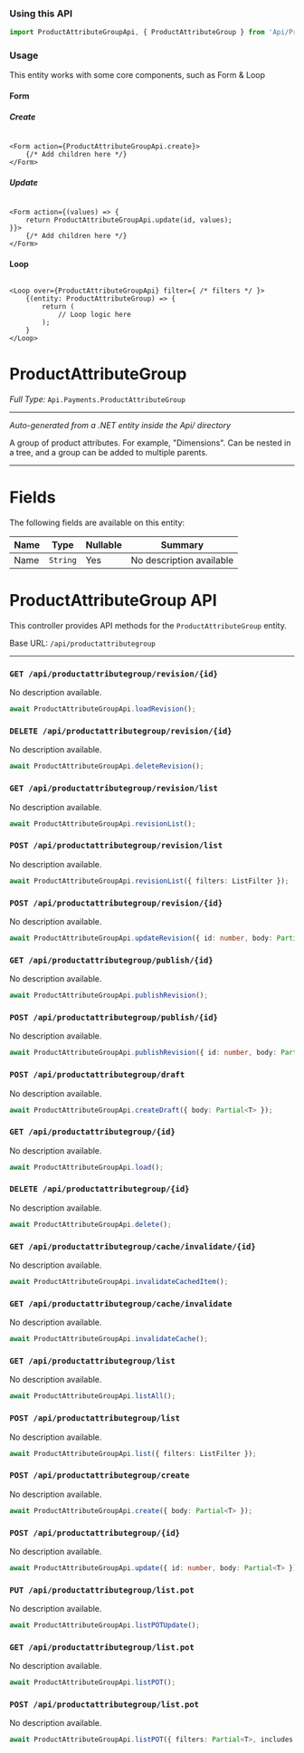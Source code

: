 ### Using this API

```typescript
import ProductAttributeGroupApi, { ProductAttributeGroup } from 'Api/ProductAttributeGroup';
```

### Usage

This entity works with some core components, such as Form & Loop

#### Form

##### Create

```tsx

<Form action={ProductAttributeGroupApi.create}>
    {/* Add children here */}
</Form>
```

##### Update

```tsx

<Form action={(values) => { 
    return ProductAttributeGroupApi.update(id, values); 
}}>
    {/* Add children here */}
</Form>
```

#### Loop

```tsx

<Loop over={ProductAttributeGroupApi} filter={ /* filters */ }>
    {(entity: ProductAttributeGroup) => {
        return (
            // Loop logic here
        );
    }
</Loop>
```

# ProductAttributeGroup

*Full Type:* `Api.Payments.ProductAttributeGroup`



---

*Auto-generated from a .NET entity inside the Api/ directory*

A group of product attributes. For example, "Dimensions".
            Can be nested in a tree, and a group can be added to multiple parents.

---



# Fields

The following fields are available on this entity:

| Name | Type     | Nullable | Summary                  |
| ---- | -------- | -------- | ------------------------ |
| Name | `String` | Yes      | No description available |

# ProductAttributeGroup API

This controller provides API methods for the `ProductAttributeGroup` entity.

Base URL: `/api/productattributegroup`

---

### `GET /api/productattributegroup/revision/{id}`

No description available.

```ts
await ProductAttributeGroupApi.loadRevision();
```

### `DELETE /api/productattributegroup/revision/{id}`

No description available.

```ts
await ProductAttributeGroupApi.deleteRevision();
```

### `GET /api/productattributegroup/revision/list`

No description available.

```ts
await ProductAttributeGroupApi.revisionList();
```

### `POST /api/productattributegroup/revision/list`

No description available.

```ts
await ProductAttributeGroupApi.revisionList({ filters: ListFilter });
```

### `POST /api/productattributegroup/revision/{id}`

No description available.

```ts
await ProductAttributeGroupApi.updateRevision({ id: number, body: Partial<T> });
```

### `GET /api/productattributegroup/publish/{id}`

No description available.

```ts
await ProductAttributeGroupApi.publishRevision();
```

### `POST /api/productattributegroup/publish/{id}`

No description available.

```ts
await ProductAttributeGroupApi.publishRevision({ id: number, body: Partial<T> });
```

### `POST /api/productattributegroup/draft`

No description available.

```ts
await ProductAttributeGroupApi.createDraft({ body: Partial<T> });
```

### `GET /api/productattributegroup/{id}`

No description available.

```ts
await ProductAttributeGroupApi.load();
```

### `DELETE /api/productattributegroup/{id}`

No description available.

```ts
await ProductAttributeGroupApi.delete();
```

### `GET /api/productattributegroup/cache/invalidate/{id}`

No description available.

```ts
await ProductAttributeGroupApi.invalidateCachedItem();
```

### `GET /api/productattributegroup/cache/invalidate`

No description available.

```ts
await ProductAttributeGroupApi.invalidateCache();
```

### `GET /api/productattributegroup/list`

No description available.

```ts
await ProductAttributeGroupApi.listAll();
```

### `POST /api/productattributegroup/list`

No description available.

```ts
await ProductAttributeGroupApi.list({ filters: ListFilter });
```

### `POST /api/productattributegroup/create`

No description available.

```ts
await ProductAttributeGroupApi.create({ body: Partial<T> });
```

### `POST /api/productattributegroup/{id}`

No description available.

```ts
await ProductAttributeGroupApi.update({ id: number, body: Partial<T> });
```

### `PUT /api/productattributegroup/list.pot`

No description available.

```ts
await ProductAttributeGroupApi.listPOTUpdate();
```

### `GET /api/productattributegroup/list.pot`

No description available.

```ts
await ProductAttributeGroupApi.listPOT();
```

### `POST /api/productattributegroup/list.pot`

No description available.

```ts
await ProductAttributeGroupApi.listPOT({ filters: Partial<T>, includes: string, ignoreFields: string });
```

